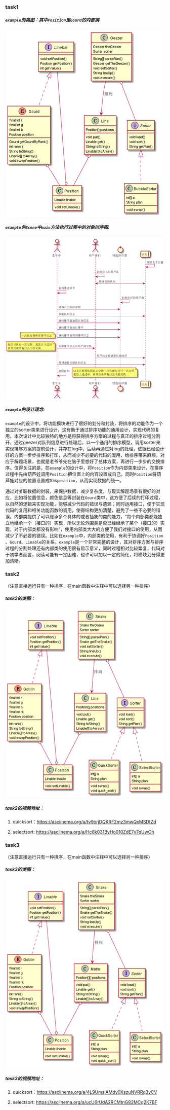 ### task1

##### `example`的类图：其中`Position`是`Gourd`的内部类

![](https://github.com/JudithChen-19122/Pictures/blob/main/pictures-for-java/project2/class-diagram-1.png?raw=true)

##### `example`的`Scene`中`main`方法执行过程中的对象时序图:

![](https://github.com/JudithChen-19122/Pictures/blob/main/pictures-for-java/project2/timeline-1.png?raw=true)

##### `example`的设计理念:

`example`的设计中，将功能模块进行了很好的划分和封装，将排序的功能作为一个独立的sorter类来进行设计，这有助于通过排序功能的通用设计，实现代码的复用。本次设计中比较独特的地方是将获得排序方案的过程与真正的排序过程分割开，通过geezer对队列信息进行处理后，以一个通用的排序模型，调用sorter来实现排序方案的提前设计，并存在log中，后续再通过对log的处理，依据已经设计好的方案一步步排序和打印，从而减少不必要的代码的混用，给排序带来麻烦，对应于解题场景，也就是老爷爷先在脑子里想好了总体方案，再进行一步步的交换排序。值得关注的是，在`example`的设计中，将`Position`作为内部类来设计，在排序过程中先由葫芦娃调用`Position`把位置上的内容设置成自己，同时`Position`将葫芦娃对应的位置设置成this`position`，从而实现数据的统一。

通过对关联数据的封装，来保护数据，减少复杂度，与现实解题场景有很好的对应，比如将位置信息，颜色信息等封装在`Gourd`类中，这方便了后续的打印过程，以自然的逻辑来实现功能，能够减少代码的错误与遗漏；同时运用接口，便于实现代码的复用和相关功能函数的调用，使得结构更加清楚，避免了一些不必要的错误。内部类提供了可以继承多个具体的或者抽象的类的能力，“每个内部类都能独立地继承一个（接口的）实现，所以无论外围类是否已经继承了某个（接口的）实现，对于内部类都没有影响”，使用内部类大大的方便了我们对接口的使用，从而减少了不必要的错误。比如在`example`中，内部类的使用，有利于协调好`Position` 、`Gourd`、`Linable`的关系。`example`是一个非常完整的设计，其对排序方案与排序过程的分割处理还有内部类的使用很有启示意义，同时过程相对比较繁复，代码对于初学者而言，阅读可能有一定困难，也许可以加以一定的简化，将模块划分得更加清晰。

### task2

（注意直接运行只有一种排序，在main函数中注释中可以选择另一种排序）

##### task2的类图：

![](https://github.com/JudithChen-19122/Pictures/blob/main/pictures-for-java/project2/class-diagram-2.png?raw=true)

##### task2的视频地址：

1. quicksort：https://asciinema.org/a/tv9orjDQKRF2mz3mwQxMSDtZd

2. selectsort:   https://asciinema.org/a/Hc8k031ByHo010ZdE7v7qUwOh

### task3

（注意直接运行只有一种排序，在main函数中注释中可以选择另一种排序）

##### task3的类图：

![](https://github.com/JudithChen-19122/Pictures/blob/main/pictures-for-java/project2/class-diagram-3.png?raw=true)

##### task3的视频地址：

1. quicksort：https://asciinema.org/a/4L9UmslAMdy0XszuNVRRq3yCV

2. selectsort:  https://asciinema.org/a/ucU6rUdA2RCMtnG82MCq2K7BF











